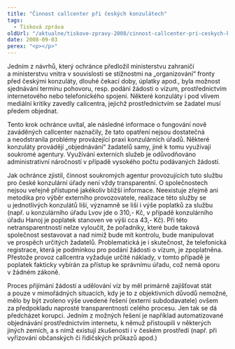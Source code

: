 ```yaml
---
title: "Činnost callcenter při českých konzulátech"
tags:
  - Tisková zpráva
oldUrl: "/aktualne/tiskove-zpravy-2008/cinnost-callcenter-pri-ceskych-konzulatech"
date: 2008-09-03
perex: "<p></p>"
---
```


<!-- imported from the old website -->

<p class="Nadpis1 perex">Jedním z návrhů, který ochránce předložil ministerstvu zahraničí a ministerstvu vnitra v souvislosti se stížnostmi na „organizování“ fronty před českými konzuláty, dlouhé čekací doby, úplatky apod., byla možnost sjednávání termínu pohovoru, resp. podání žádosti o vízum, prostřednictvím internetového nebo telefonického spojení. Některé konzuláty i pod vlivem mediální kritiky zavedly callcentra, jejichž prostřednictvím se žadatel musí předem objednat.</p><p class="Normln-web">Tento krok ochránce uvítal, ale následné informace o fungování nově zaváděných callcenter naznačily, že tato opatření nejsou dostatečná a neodstranila problémy provázející praxi konzulárních úřadů. Některé konzuláty provádějí „objednávání“ žadatelů samy, jiné k tomu využívají soukromé agentury. Využívání externích služeb je odůvodňováno administrativní náročností v případě vysokého počtu podávaných žádostí.</p><p class="Normln-web">Jak ochránce zjistil, činnost soukromých agentur provozujících tuto službu pro české konzulární úřady není vždy transparentní. O společnostech nejsou veřejně přístupné jakékoliv bližší informace. Neexistuje zřejmě ani metodika pro výběr externího provozovatele, realizace této služby se u jednotlivých konzulátů liší, významně se liší i výše poplatků za službu (např. u konzulárního úřadu Lvov jde o 310,- Kč, v případě konzulárního úřadu Hanoj je poplatek stanoven ve výši cca 43,- Kč). Při této netransparentností nelze vyloučit, že pořadníky, které bude taková společnost sestavovat a nad nimiž bude mít kontrolu, bude manipulovat ve prospěch určitých žadatelů. Problematická je i skutečnost, že telefonická registrace, která je podmínkou pro podání žádosti o vízum, je zpoplatněna. Přestože provoz callcentra vyžaduje určité náklady, v tomto případě je poplatek fakticky vybírán za přístup ke správnímu úřadu, což nemá oporu v žádném zákoně.</p><p class="Normln-web">Proces přijímání žádostí a udělování víz by měl primárně zajišťovat stát a pouze v mimořádných situacích, kdy je to z objektivních důvodů nemožné, mělo by být zvoleno výše uvedené řešení (externí subdodavatele) ovšem za předpokladu naprosté transparentnosti celého procesu. Jen tak se dá předcházet korupci. Jedním z možných řešení je například automatizované objednávání prostřednictvím internetu, k němuž přistoupili v některých jiných zemích, a s nímž existují zkušenosti i v českém prostředí (např. při vyřizování občanských či řidičských průkazů apod.)</p>

